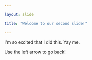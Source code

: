 ```yaml
---

layout: slide

title: "Welcome to our second slide!"

---
```


I'm so excited that I did this. Yay me.

Use the left arrow to go back!

